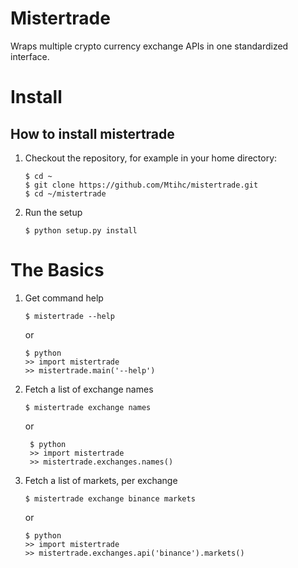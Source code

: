 
# Mistertrade

Wraps multiple crypto currency exchange APIs in one standardized interface.

# Install

## How to install mistertrade

1. Checkout the repository, for example in your home directory:

       $ cd ~
       $ git clone https://github.com/Mtihc/mistertrade.git
       $ cd ~/mistertrade

1. Run the setup

       $ python setup.py install

# The Basics

1. Get command help

       $ mistertrade --help

    or

       $ python
       >> import mistertrade
       >> mistertrade.main('--help')

1. Fetch a list of exchange names

       $ mistertrade exchange names

    or

        $ python
        >> import mistertrade
        >> mistertrade.exchanges.names()

1. Fetch a list of markets, per exchange

       $ mistertrade exchange binance markets

    or

       $ python
       >> import mistertrade
       >> mistertrade.exchanges.api('binance').markets()

